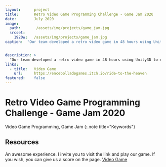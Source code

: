 ```yaml
---
layout:      project
title:       Retro Video Game Programming Challenge - Game Jam 2020
date:        July 2020
image:
  path:       /assets/img/projects/game_jam.jpg
  srcset:
    1920w:   /assets/img/projects/game_jam.jpg
caption:  "Our team developed a retro video game in 48 hours using Unity3D to measure our expertise and continue improving on GMTK Game Jam 2020. Game Jam Topic: Out of Control"


description: >
  "Our team developed a retro video game in 48 hours using Unity3D to measure our expertise and continue improving on GMTK Game Jam 2020. Game Jam Topic: Out of Control"
links:
  - title:   Video Game
    url:     https://encebolladogames.itch.io/ride-to-the-heaven
featured:    false
---
```

# Retro Video Game Programming Challenge - Game Jam 2020

Video Game Programming, Game Jam
{:.note title="Keywords"}


## Resources

An awesome experience. I invite you to visit the link and play our game.  If you wish, you can give us a score on the page. [Video Game](https://encebolladogames.itch.io/ride-to-the-heaven)